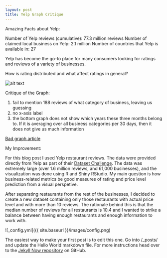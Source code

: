 ```yaml
---
layout: post
title: Yelp Graph Critique
---
```


Amazing Facts about Yelp:

Number of Yelp reviews (cumulative): 77.3 million reviews
Number of claimed local business on Yelp: 2.1 million
Number of countries that Yelp is available in: 27

Yelp has become the go-to place for many consumers looking for ratings and reviews of a variety of businesses. 

How is rating distributed and what affect ratings in general?

![alt text](http://searchengineland.com/figz/wp-content/seloads/2014/02/Screen-Shot-2014-02-11-at-2.15.33-PM.png)

Critique of the Graph:
1. fail to mention 188 reviews of what category of business, leaving us guessing
2. no x-axis label
3. the bottom graph does not show which years these three months belong to. If it is averaging over all business categories per 30 days, then it does not give us much information

[Bad graph article](http://searchengineland.com/yelp-supersizes-profiles-makes-less-busy-184075)

My Improvement:

For this blog post I used Yelp restaurant reviews. The data were provided directly from Yelp as part of their [Dataset Challenge](http://www.yelp.com/dataset_challenge). The data was extremely large (over 1.6 million reviews, and 61,000 businesses), and the visualization was done using R and Shiny RStudio. My main question is how business-related metrics be good measures of rating and price level prediction from a visual perspetive. 

After separating restaurants from the rest of the businesses, I decided to create a new dataset containing only those restaurants with actual price level and with more than 10 reviews. The rationale behind this is that the median number of reviews for all restaurants is 10.4 and I wanted to strike a balance between having enough restaurants and enough information to work with. 





![_config.yml]({{ site.baseurl }}/images/config.png)

The easiest way to make your first post is to edit this one. Go into /_posts/ and update the Hello World markdown file. For more instructions head over to the [Jekyll Now repository](https://github.com/barryclark/jekyll-now) on GitHub.
